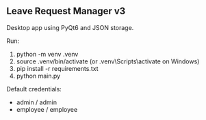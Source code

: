 Leave Request Manager v3
-----------------------
Desktop app using PyQt6 and JSON storage.

Run:
  1. python -m venv .venv
  2. source .venv/bin/activate  (or .venv\Scripts\activate on Windows)
  3. pip install -r requirements.txt
  4. python main.py

Default credentials:
  - admin / admin
  - employee / employee
